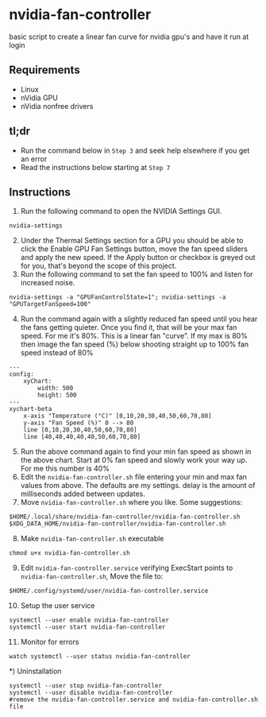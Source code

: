 # nvidia-fan-controller
basic script to create a linear fan curve for nvidia gpu's and have it run at login

## Requirements
* Linux
* nVidia GPU
* nVidia nonfree drivers

## tl;dr
* Run the command below in `Step 3` and seek help elsewhere if you get an error
* Read the instructions below starting at `Step 7`


## Instructions

1) Run the following command to open the NVIDIA Settings GUI.
```
nvidia-settings
```
2) Under the Thermal Settings section for a GPU you should be able to click the Enable GPU Fan Settings button, move the fan speed sliders and apply the new speed. If the Apply button or checkbox is greyed out for you, that's beyond the scope of this project.
3) Run the following command to set the fan speed to 100% and listen for increased noise.
```
nvidia-settings -a "GPUFanControlState=1"; nvidia-settings -a "GPUTargetFanSpeed=100"
```
4) Run the command again with a slightly reduced fan speed until you hear the fans getting quieter. Once you find it, that will be your max fan speed. For me it's 80%. This is a linear fan "curve". If my max is 80% then image the fan speed (%) below shooting straight up to 100% fan speed instead of 80%
```mermaid
---
config:
    xyChart:
        width: 500
        height: 500
---
xychart-beta
    x-axis "Temperature (°C)" [0,10,20,30,40,50,60,70,80]
    y-axis "Fan Speed (%)" 0 --> 80
    line [0,10,20,30,40,50,60,70,80]
    line [40,40,40,40,40,50,60,70,80]
```
5) Run the above command again to find your min fan speed as shown in the above chart. Start at 0% fan speed and slowly work your way up. For me this number is 40%
6) Edit the `nvidia-fan-controller.sh` file entering your min and max fan values from above. The defaults are my settings. delay is the amount of milliseconds added between updates.
7) Move `nvidia-fan-controller.sh` where you like. Some suggestions:
```
$HOME/.local/share/nvidia-fan-controller/nvidia-fan-controller.sh
$XDG_DATA_HOME/nvidia-fan-controller/nvidia-fan-controller.sh
```
8) Make `nvidia-fan-controller.sh` executable
```
chmod u+x nvidia-fan-controller.sh
```
9) Edit `nvidia-fan-controller.service` verifying ExecStart points to `nvidia-fan-controller.sh`, Move the file to:
```
$HOME/.config/systemd/user/nvidia-fan-controller.service
```
10) Setup the user service
```
systemctl --user enable nvidia-fan-controller
systemctl --user start nvidia-fan-controller
```
11) Monitor for errors
```
watch systemctl --user status nvidia-fan-controller
```

*) Uninstallation
```
systemctl --user stop nvidia-fan-controller
systemctl --user disable nvidia-fan-controller
#remove the nvidia-fan-controller.service and nvidia-fan-controller.sh file
```
